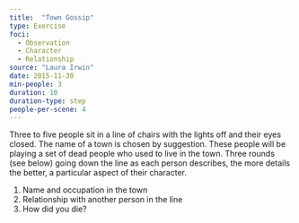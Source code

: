 ```yaml
---
title:  "Town Gossip"
type: Exercise
foci:
  - Observation
  - Character
  - Relationship
source: "Laura Irwin"
date: 2015-11-30
min-people: 3
duration: 10
duration-type: step
people-per-scene: 4
---
```

Three to five people sit in a line of chairs with the lights off and their eyes closed.
The name of a town is chosen by suggestion.
These people will be playing a set of dead people who used to live in the town.
Three rounds (see below) going down the line as each person describes, the more details the better, a particular aspect of their character.

1. Name and occupation in the town
2. Relationship with another person in the line
3. How did you die?
